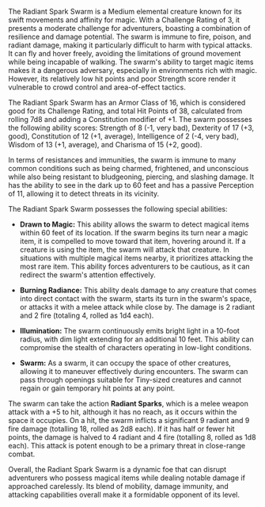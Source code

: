 The Radiant Spark Swarm is a Medium elemental creature known for its swift movements and affinity for magic. With a Challenge Rating of 3, it presents a moderate challenge for adventurers, boasting a combination of resilience and damage potential. The swarm is immune to fire, poison, and radiant damage, making it particularly difficult to harm with typical attacks. It can fly and hover freely, avoiding the limitations of ground movement while being incapable of walking. The swarm's ability to target magic items makes it a dangerous adversary, especially in environments rich with magic. However, its relatively low hit points and poor Strength score render it vulnerable to crowd control and area-of-effect tactics.

The Radiant Spark Swarm has an Armor Class of 16, which is considered good for its Challenge Rating, and total Hit Points of 38, calculated from rolling 7d8 and adding a Constitution modifier of +1. The swarm possesses the following ability scores: Strength of 8 (-1, very bad), Dexterity of 17 (+3, good), Constitution of 12 (+1, average), Intelligence of 2 (-4, very bad), Wisdom of 13 (+1, average), and Charisma of 15 (+2, good).

In terms of resistances and immunities, the swarm is immune to many common conditions such as being charmed, frightened, and unconscious while also being resistant to bludgeoning, piercing, and slashing damage. It has the ability to see in the dark up to 60 feet and has a passive Perception of 11, allowing it to detect threats in its vicinity.

The Radiant Spark Swarm possesses the following special abilities:

- **Drawn to Magic:** This ability allows the swarm to detect magical items within 60 feet of its location. If the swarm begins its turn near a magic item, it is compelled to move toward that item, hovering around it. If a creature is using the item, the swarm will attack that creature. In situations with multiple magical items nearby, it prioritizes attacking the most rare item. This ability forces adventurers to be cautious, as it can redirect the swarm's attention effectively.

- **Burning Radiance:** This ability deals damage to any creature that comes into direct contact with the swarm, starts its turn in the swarm's space, or attacks it with a melee attack while close by. The damage is 2 radiant and 2 fire (totaling 4, rolled as 1d4 each). 

- **Illumination:** The swarm continuously emits bright light in a 10-foot radius, with dim light extending for an additional 10 feet. This ability can compromise the stealth of characters operating in low-light conditions.

- **Swarm:** As a swarm, it can occupy the space of other creatures, allowing it to maneuver effectively during encounters. The swarm can pass through openings suitable for Tiny-sized creatures and cannot regain or gain temporary hit points at any point.

The swarm can take the action **Radiant Sparks**, which is a melee weapon attack with a +5 to hit, although it has no reach, as it occurs within the space it occupies. On a hit, the swarm inflicts a significant 9 radiant and 9 fire damage (totalling 18, rolled as 2d8 each). If it has half or fewer hit points, the damage is halved to 4 radiant and 4 fire (totalling 8, rolled as 1d8 each). This attack is potent enough to be a primary threat in close-range combat.

Overall, the Radiant Spark Swarm is a dynamic foe that can disrupt adventurers who possess magical items while dealing notable damage if approached carelessly. Its blend of mobility, damage immunity, and attacking capabilities overall make it a formidable opponent of its level.